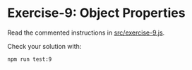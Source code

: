 # Exercise-9: Object Properties

Read the commented instructions in [src/exercise-9.js](/src/exercise-9.js).

Check your solution with:
```sh
npm run test:9
```
